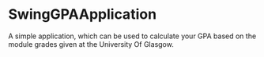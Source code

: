 # SwingGPAApplication
A simple application, which can be used to calculate your GPA based on the module grades given at the University Of Glasgow.
